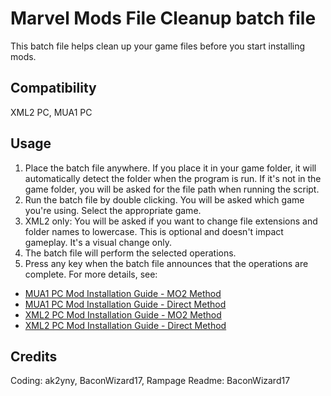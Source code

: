 # Marvel Mods File Cleanup batch file
This batch file helps clean up your game files before you start installing mods. 

## Compatibility
XML2 PC, MUA1 PC

## Usage

 1. Place the batch file anywhere. If you place it in your game folder, it will automatically detect the folder when the program is run. If it's not in the game folder, you will be asked for the file path when running the script. 
 2. Run the batch file by double clicking. You will be asked which game you're using. Select the appropriate game.
 3. XML2 only: You will be asked if you want to change file extensions and folder names to lowercase. This is optional and doesn't impact gameplay. It's a visual change only. 
 4. The batch file will perform the selected operations. 
 5. Press any key when the batch file announces that the operations are complete.
For more details, see:
- [MUA1 PC Mod Installation Guide - MO2 Method](https://marvelmods.com/forum/index.php/topic,10809.0.html)
- [MUA1 PC Mod Installation Guide - Direct Method](https://marvelmods.com/forum/index.php/topic,11333.0.html)
- [XML2 PC Mod Installation Guide - MO2 Method](https://marvelmods.com/forum/index.php/topic,11322.0.html)
- [XML2 PC Mod Installation Guide - Direct Method](https://marvelmods.com/forum/index.php/topic,11334.0.html)

## Credits
Coding: ak2yny, BaconWizard17, Rampage
Readme: BaconWizard17